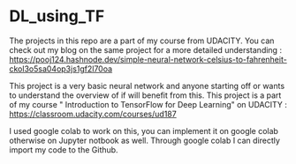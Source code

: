 # DL_using_TF
The projects in this repo are a part of my course from UDACITY.
You can check out my blog on the same project for a more detailed understanding : https://pooj124.hashnode.dev/simple-neural-network-celsius-to-fahrenheit-ckol3o5sa04op3js1gf2l70oa

This project is a very basic neural network and anyone starting off or wants to understand the overview of if will benefit from this.
This project is a part of my course " Introduction to TensorFlow for Deep Learning" on UDACITY : https://classroom.udacity.com/courses/ud187

I used google colab to work on this, you can implement it on google colab otherwise on Jupyter notbook as well. Through google colab I can directly import my code to the Github.
